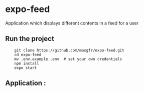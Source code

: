 # expo-feed

Application which displays different contents in a feed for a user

## Run the project

```
    git clone https://github.com/maxgfr/expo-feed.git
    cd expo-feed
    mv .env.example .env  # set your own credentials
    npm install
    expo start
```

## Application :

